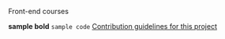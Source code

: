 Front-end courses

**sample bold**
`sample code`
[Contribution guidelines for this project](interview/js/1/Questions.md)